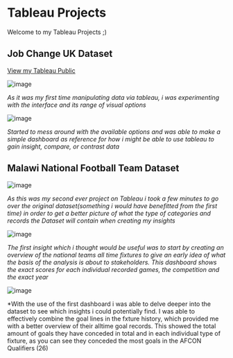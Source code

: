 # Tableau Projects

Welcome to my Tableau Projects ;)

## Job Change UK Dataset


[View my Tableau Public]()

![image](https://github.com/user-attachments/assets/0905f999-3acb-4942-a119-660083122dc9)

*As it was my first time manipulating data via tableau, i was experimenting with the interface and its range of visual options*

![image](https://github.com/user-attachments/assets/5750acf3-9e1c-48ad-bedc-1412a989e75a)

*Started to mess around with the available options and was able to make a simple dashboard as reference for how i might be able to use tableau to gain insight, compare, or contrast data*

## Malawi National Football Team Dataset

![image](https://github.com/user-attachments/assets/fdacbbdc-0fbc-4ee9-a14e-230d7b986493)

*As this was my second ever project on Tableau i took a few minutes to go over the original dataset(something i would have benefitted from the first time) in order to get a better picture of what the type of categories and records the Dataset will contain when creating my insights*

![image](https://github.com/user-attachments/assets/5fbf6354-365c-4513-b6fa-e4cf28596639)

*The first insight which i thought would be useful was to start by creating an overview of the national teams all time fixtures to give an early idea of what the basis of the analysis is about to stakeholders. This dashboard shows the exact scores for each individual recorded games, the competition and the exact year* 

![image](https://github.com/user-attachments/assets/31cbdcf9-cc2b-4f4a-a52d-d3263a08f3c9)

*With the use of the first dashboard i was able to delve deeper into the dataset to see which insights i could potentially find. I was able to effectively combine the goal lines in the fxture history, which provided me with a better overview of their alltime goal records. This showed the total amount of goals they have conceded in total and in each individual type of fixture, as you can see they conceded the most goals in the AFCON Qualifiers (26)
